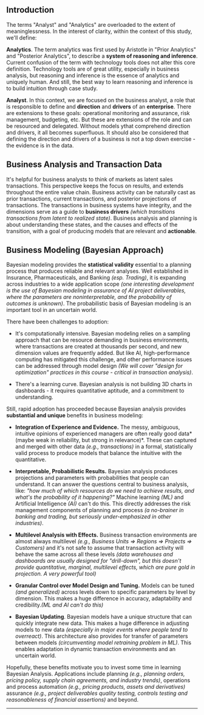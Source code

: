 ## Introduction
The terms "Analyst" and "Analytics" are overloaded to the extent of meaninglessness. In the interest of clarity, within the context of this study, we'll define:

**Analytics**. The term analytics was first used by Aristotle in "Prior Analytics" and "Posterior Analytics", to describe a **system of reasoning and inference**. Current confusion of the term with technology tools does not alter this core definition. Technology tools are of great utility, especially in business analysis, but reasoning and inference is the essence of analytics and uniquely human. And still, the best way to learn reasoning and inference is to build intuition through case study.

**Analyst**. In this context, we are focused on the business analyst, a role that is responsible to define and **direction** and **drivers** of an **enterprise**. There are extensions to these goals: operational monitoring and assurance, risk management, budgeting, etc. But these are extensions of the role and can be resourced and delegated. Without models ythat comprehend direction and drivers, it all becomes superfluous. It should also be considered that defining the direction and drivers of a business is not a top down exercise - the evidence is in the data.    

## Business Analysis and Transaction Data
It's helpful for business analysts to think of markets as latent sales transactions. This perspective keeps the focus on results, and extends throughout the entire value chain. Business activity can be naturally cast as prior transactions, current transactions, and posterior projections of transactions. The transactions in business systems have integrity, and the dimensions serve as a guide to **business drivers** *(which transitions transactions from latent to realized state)*. Business analysis and planning is about understanding these states, and the causes and effects of the transition, with a goal of producing models that are relevant and **actionable**. 


## Business Modeling (Bayesian Approach)
Bayesian modeling provides the **statistical validity** essential to a planning process that produces reliable and relevant analyses. Well established in Insurance, Pharmaceuticals, and Banking *(esp. Trading)*, it is expanding across industries to a wide application scope *(one interesting development is the use of Bayesian modeling in assurance of AI project deliverables, where the parameters are noninterpretable, and the probability of outcomes is unknown)*. The probabilistic basis of Bayesian modeling is an important tool in an uncertain world. 

There have been challenges to adoption:  

* It's computationally intensive. Bayesian modeling relies on a sampling approach that can be resource demanding in business environments, where transactions are created at thousands per second, and new dimension values are frequently added. But like AI, high-performance computing has mitigated this challenge, and other performance issues can be addressed through model design *(We will cover "design for optimization" practices in this course - critical in transaction analysis)*.  

* There's a learning curve. Bayesian analysis is not building 3D charts in dashboards - it requires quantitative aptitude, and a commitment to understanding.   

Still, rapid adoption has proceeded because Bayesian analysis provides **substantial and unique** benefits in business modeling:  

* **Integration of Experience and Evidence.** The messy, ambiguous, intuitive opinions of experienced managers are often really good data*(maybe weak in reliability, but strong in relevance)*. These can captured and merged with other data *(e.g., transactions)* in a formal, statistically valid process to produce models that balance the intuitive with the quantitative.  

* **Interpretable, Probabilistic Results.** Bayesian analysis produces projections and parameters with probabilities that people can understand. It can answer the questions central to business analysis, like: *"how much of which resources do we need to achieve results, and what's the probability of it happening?"* Machine learning *(ML)* and Artificial Intelligence *(AI)* can't do this. This directly addresses the risk management components of planning and process *(a no-brainer in banking and trading, but seriously under-emphasized in other industries)*.   

* **Multilevel Analysis with Effects.** Business transaction environments are almost always multilevel *(e.g., Business Units => Regions => Projects => Customers)* and  it's not safe to assume that transaction activity will behave the same across all these levels *(data warehouses and dashboards are usually designed for "drill-down", but this doesn't provide quantitative, marginal, multilevel effects, which are pure gold in projection. A very powerful tool)*  

* **Granular Control over Model Design and Tuning.** Models can be tuned *(and generalized)* across levels down to specific parameters by level by dimension. This makes a huge difference in accuracy, adaptability and credibility.*(ML and AI can't do this)*  

* **Bayesian Updating**. Bayesian models have a unique structure that can quickly integrate new data. This makes a huge difference in adjusting models to new data *(especially in major events where people tend to overreact)*. This architecture also provides for transfer of parameters between models *(circumventing model retraining problem in ML)*. This enables adaptation in dynamic transaction environments and an uncertain world. 

Hopefully, these benefits motivate you to invest some time in learning Bayesian Analysis. Applications include planning  *(e.g., planning orders, pricing policy, supply chain agreements, and industry trends)*, operations and process automation *(e.g., pricing products, assets and derivatives)* assurance *(e.g., project deliverables quality testing, controls testing and reasonableness of financial assertions)* and beyond. 

------
